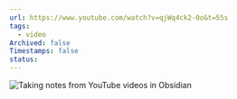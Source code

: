 ```yaml
---
url: https://www.youtube.com/watch?v=qjWq4ck2-0o&t=55s
tags:
  - video
Archived: false
Timestamps: false
status:
---
```

![Taking notes from YouTube videos in Obsidian](https://www.youtube.com/watch?v=qjWq4ck2-0o&t=55s)



